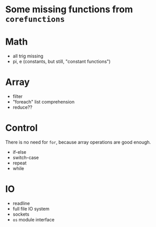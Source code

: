 Some missing functions from `corefunctions`
==========================================

Math
====
* all trig missing
* pi, e (constants, but still, "constant functions")

Array
=====
* filter
* "foreach" list comprehension
* reduce??

Control
=======
There is no need for `for`, because array operations are good enough.
* if-else
* switch-case
* repeat
* while



IO
==
* readline
* full file IO system
* sockets
* `os` module interface
